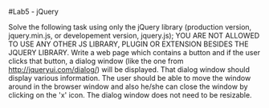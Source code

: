 #Lab5 - jQuery

Solve the following task using only the jQuery library (production version, jquery.min.js, or developement version, jquery.js);
YOU ARE NOT ALLOWED TO USE ANY OTHER JS LIBRARY, PLUGIN OR EXTENSION BESIDES THE JQUERY LIBRARY.
Write a web page which contains a button and if the user clicks that button, a dialog window (like the one from http://jqueryui.com/dialog/) will be displayed.
That dialog window should display various information.
The user should be able to move the window around in the browser window and also he/she can close the window by clicking on the 'x' icon.
The dialog window does not need to be resizable.